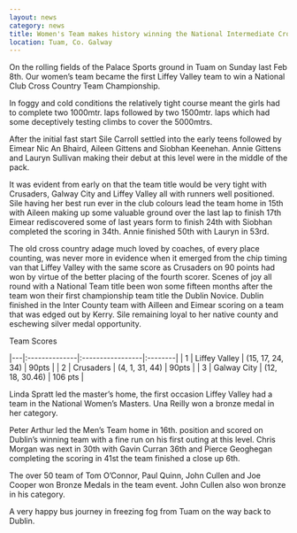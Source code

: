 ```yaml
---
layout: news
category: news
title: Women's Team makes history winning the National Intermediate Cross Country Team Title
location: Tuam, Co. Galway
---
```


On the rolling fields of the Palace Sports ground in Tuam on Sunday last Feb 8th.
Our women’s team became the first Liffey Valley team to win a National Club Cross Country Team Championship.

In foggy and cold conditions the relatively tight course meant the girls had to complete two 1000mtr. laps followed by two 1500mtr. laps which had some deceptively testing climbs to cover the 5000mtrs.

After the initial fast start Sile Carroll settled into the early teens followed by Eimear Nic An Bhaird, Aileen Gittens and Siobhan Keenehan.
Annie Gittens and Lauryn Sullivan making their debut at this level were in the middle of the pack.

It was evident from early on that the team title would be very tight with Crusaders, Galway City and Liffey Valley all with runners well positioned.
Sile having her best run ever in the club colours lead the team home in 15th with Aileen making up some valuable ground over the last lap to finish 17th Eimear rediscovered some of last years form to finish 24th with Siobhan completed the scoring in 34th.
Annie finished 50th with Lauryn in 53rd.

The old cross country adage much loved by coaches, of every place counting, was never more in evidence when it emerged from the chip timing van that Liffey Valley with the same score as Crusaders on 90 points had won by virtue of the better placing of the fourth scorer.
Scenes of joy all round with a National Team title been won some fifteen months after the team won their first championship team title the Dublin Novice. 
Dublin finished in the Inter County team with Ailleen and Eimear scoring on a team that was edged out by Kerry.
Sile remaining loyal to her native county and eschewing silver medal opportunity.

Team Scores

|---|:--------------|:-----------------|:--------|
| 1 | Liffey Valley | (15, 17, 24, 34) | 90pts   |
| 2 | Crusaders     | (4, 1, 31, 44)   | 90pts   |
| 3 | Galway City   | (12, 18, 30.46)  | 106 pts |

Linda Spratt led the master’s home, the first occasion Liffey Valley had a team in the National Women’s Masters.
Una Reilly won a bronze medal in her category.

Peter Arthur led the Men’s Team home in 16th. position and scored on Dublin’s winning team with a fine run on his first outing at this level.
Chris Morgan was next in 30th with Gavin Curran 36th and Pierce Geoghegan completing the scoring in 41st the team finished a close up 6th.

The over 50 team of Tom O’Connor, Paul Quinn, John Cullen and Joe Cooper won Bronze Medals in the team event.
John Cullen also won bronze in his category.

A very happy bus journey in freezing fog from Tuam on the way back to Dublin.
